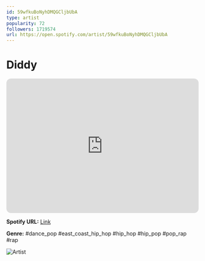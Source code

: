 ```yaml
---
id: 59wfkuBoNyhDMQGCljbUbA
type: artist
popularity: 72
followers: 1719574
url: https://open.spotify.com/artist/59wfkuBoNyhDMQGCljbUbA
---
```

# Diddy

<iframe style="border-radius:12px" src="https://open.spotify.com/embed/artist/59wfkuBoNyhDMQGCljbUbA" width="100%" height="352" frameBorder="0" allowfullscreen="" allow="autoplay; clipboard-write; encrypted-media; fullscreen; picture-in-picture" loading="lazy"></iframe>

**Spotify URL:** [Link](https://open.spotify.com/artist/59wfkuBoNyhDMQGCljbUbA)

**Genre:**  #dance_pop #east_coast_hip_hop #hip_hop #hip_pop #pop_rap #rap

![Artist](https://i.scdn.co/image/ab6761610000e5eb5065f82653e9ad00fdcafa42)
